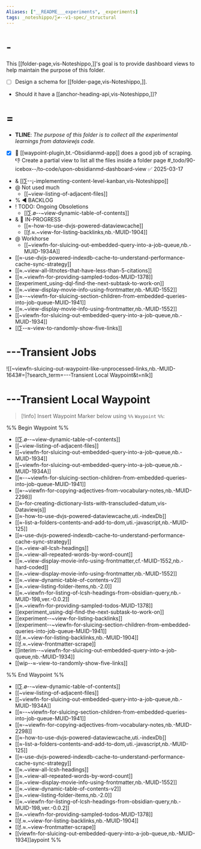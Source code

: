 ```yaml
---
Aliases: ["__README___experiments", _experiments]
tags: _noteshippo/∑≠--v1-spec/_structural
---
```



# -

This [[folder-page,vis-Noteshippo,]]'s goal is to provide dashboard views to help maintain the purpose of this folder.

* [ ] Design a schema for [[folder-page,vis-Noteshippo,]].
* Should it have a [[anchor-heading-api,vis-Noteshippo,]]?

# =

* **TLINE**: *The purpose of this folder is to collect all the experimental learnings from dataviewjs code.*

* [x] 🔑 [[waypoint-plugin,bt.-Obsidianmd-app]] does a good job of scraping. 👎 Create a partial view to list all the files inside a folder page #_todo/90-icebox--/to-code/upon-obsidianmd-dashboard-view ✅ 2025-03-17

* & [[∑--¡-implementing-content-level-kanban,vis-Noteshippo]]
* @ Not used much
	* [[~view-listing-of-adjacent-files]]
* % ◀ BACKLOG
* ! TODO: Ongoing Obsoletions
	* [[∑.ø--~view-dynamic-table-of-contents]]
* & 💫 IN-PROGRESS
	* [[≈-how-to-use-dvjs-powered-dataviewcache]]
	* [[ƒ.≈.~view-for-listing-backlinks,nb.-MUID-1904]]
* @ Workhorse
	* [[~viewfn-for-sluicing-out-embedded-query-into-a-job-queue,nb.-MUID-1934A]]
* [[≈-use-dvjs-powered-indexdb-cache-to-understand-performance-cache-sync-strategy]]
* [[≈.~view-all-litnotes-that-have-less-than-5-citations]]
* [[≈.~viewfn-for-providing-sampled-todos-MUID-1378]]
* [[experiment_using-dql-find-the-next-subtask-to-work-on]]
* [[≈.~view-display-movie-info-using-frontmatter,nb.-MUID-1552]]
* [[≈--~viewfn-for-sluicing-section-children-from-embedded-queries-into-job-queue-MUID-1941]]
* [[≈.~view-display-movie-info-using-frontmatter,nb.-MUID-1552]]
* [[~viewfn-for-sluicing-out-embedded-query-into-a-job-queue,nb.-MUID-1934]]
* [[∑--≈-view-to-randomly-show-five-links]]

# ---Transient Jobs

![[~viewfn-sluicing-out-waypoint-like-unprocessed-links,nb.-MUID-1643#=|?search_term=---Transient Local Waypoint&t=nlk]]

# ---Transient Local Waypoint

> [!info] Insert Waypoint Marker below using `%%` `Waypoint` `%%`:

%% Begin Waypoint %%
* [[∑.ø--~view-dynamic-table-of-contents]]
* [[~view-listing-of-adjacent-files]]
* [[~viewfn-for-sluicing-out-embedded-query-into-a-job-queue,nb.-MUID-1934]]
* [[~viewfn-for-sluicing-out-embedded-query-into-a-job-queue,nb.-MUID-1934A]]
* [[≈--~viewfn-for-sluicing-section-children-from-embedded-queries-into-job-queue-MUID-1941]]
* [[≈-~viewfn-for-copying-adjectives-from-vocabulary-notes,nb.-MUID-2298]]
* [[≈-for-creating-dictionary-lists-with-transcluded-datum,vis-Dataviewjs]]
* [[≈-how-to-use-dvjs-powered-dataviewcache,uti.-indexDb]]
* [[≈-list-a-folders-contents-and-add-to-dom,uti.-javascript,nb.-MUID-125]]
* [[≈-use-dvjs-powered-indexdb-cache-to-understand-performance-cache-sync-strategy]]
* [[≈.~view-all-lcsh-headings]]
* [[≈.~view-all-repeated-words-by-word-count]]
* [[≈.~view-display-movie-info-using-frontmatter,cf.-MUID-1552,nb.-hard-coded]]
* [[≈.~view-display-movie-info-using-frontmatter,nb.-MUID-1552]]
* [[≈.~view-dynamic-table-of-contents-v2]]
* [[≈.~view-listing-folder-items,nb.-2.0]]
* [[≈.~viewfn-for-listing-of-lcsh-headings-from-obsidian-query,nb.-MUID-198,ver.-0.0.2]]
* [[≈.~viewfn-for-providing-sampled-todos-MUID-1378]]
* [[experiment_using-dql-find-the-next-subtask-to-work-on]]
* [[experiment--~view-for-listing-backlinks]]
* [[experiment--~viewfn-for-sluicing-section-children-from-embedded-queries-into-job-queue-MUID-1941]]
* [[ƒ.≈.~view-for-listing-backlinks,nb.-MUID-1904]]
* [[ƒ.≈.~view-frontmatter-scrape]]
* [[interim--~viewfn-for-sluicing-out-embedded-query-into-a-job-queue,nb.-MUID-1934]]
* [[wip--≈-view-to-randomly-show-five-links]]

%% End Waypoint %%
* [[∑.ø--~view-dynamic-table-of-contents]]
* [[~view-listing-of-adjacent-files]]
* [[~viewfn-for-sluicing-out-embedded-query-into-a-job-queue,nb.-MUID-1934A]]
* [[≈--~viewfn-for-sluicing-section-children-from-embedded-queries-into-job-queue-MUID-1941]]
* [[≈-~viewfn-for-copying-adjectives-from-vocabulary-notes,nb.-MUID-2298]]
* [[≈-how-to-use-dvjs-powered-dataviewcache,uti.-indexDb]]
* [[≈-list-a-folders-contents-and-add-to-dom,uti.-javascript,nb.-MUID-125]]
* [[≈-use-dvjs-powered-indexdb-cache-to-understand-performance-cache-sync-strategy]]
* [[≈.~view-all-lcsh-headings]]
* [[≈.~view-all-repeated-words-by-word-count]]
* [[≈.~view-display-movie-info-using-frontmatter,nb.-MUID-1552]]
* [[≈.~view-dynamic-table-of-contents-v2]]
* [[≈.~view-listing-folder-items,nb.-2.0]]
* [[≈.~viewfn-for-listing-of-lcsh-headings-from-obsidian-query,nb.-MUID-198,ver.-0.0.2]]
* [[≈.~viewfn-for-providing-sampled-todos-MUID-1378]]
* [[ƒ.≈.~view-for-listing-backlinks,nb.-MUID-1904]]
* [[ƒ.≈.~view-frontmatter-scrape]]
* [[viewfn-for-sluicing-out-embedded-query-into-a-job-queue,nb.-MUID-1934]]aypoint %%
